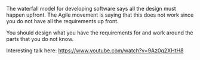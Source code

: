 The waterfall model for developing software says all the design must happen upfront.
The Agile movement is saying that this does not work since you do not have all the requirements up front.

You should design what you have the requirements for and work around the parts that you do not know.

Interesting talk here: https://www.youtube.com/watch?v=9Az0q2XHtH8